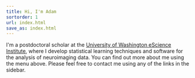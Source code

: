 ```yaml
---
title: Hi, I'm Adam
sortorder: 1
url: index.html
save_as: index.html
---
```


I'm a postdoctoral scholar at the [University of Washington eScience
Institute](https://escience.washington.edu/), where I develop
statistical learning techniques and software for the analysis of
neuroimaging data. You can find out more about me using the menu above.
Please feel free to contact me using any of the links in the sidebar.
